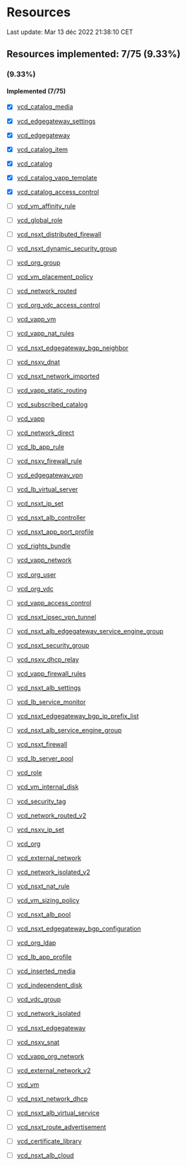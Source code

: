 # Resources

Last update: Mar 13 déc 2022 21:38:10 CET

## Resources implemented: 7/75 (9.33%)
###  (9.33%)
#### Implemented (7/75)
* [x] [vcd_catalog_media](https://registry.terraform.io/providers/vmware/vcd/latest/docs/resources/catalog_media)
* [x] [vcd_edgegateway_settings](https://registry.terraform.io/providers/vmware/vcd/latest/docs/resources/edgegateway_settings)
* [x] [vcd_edgegateway](https://registry.terraform.io/providers/vmware/vcd/latest/docs/resources/edgegateway)
* [x] [vcd_catalog_item](https://registry.terraform.io/providers/vmware/vcd/latest/docs/resources/catalog_item)
* [x] [vcd_catalog](https://registry.terraform.io/providers/vmware/vcd/latest/docs/resources/catalog)
* [x] [vcd_catalog_vapp_template](https://registry.terraform.io/providers/vmware/vcd/latest/docs/resources/catalog_vapp_template)
* [x] [vcd_catalog_access_control](https://registry.terraform.io/providers/vmware/vcd/latest/docs/resources/catalog_access_control)
* [ ] [vcd_vm_affinity_rule](https://registry.terraform.io/providers/vmware/vcd/latest/docs/resources/vm_affinity_rule)
* [ ] [vcd_global_role](https://registry.terraform.io/providers/vmware/vcd/latest/docs/resources/global_role)
* [ ] [vcd_nsxt_distributed_firewall](https://registry.terraform.io/providers/vmware/vcd/latest/docs/resources/nsxt_distributed_firewall)
* [ ] [vcd_nsxt_dynamic_security_group](https://registry.terraform.io/providers/vmware/vcd/latest/docs/resources/nsxt_dynamic_security_group)
* [ ] [vcd_org_group](https://registry.terraform.io/providers/vmware/vcd/latest/docs/resources/org_group)
* [ ] [vcd_vm_placement_policy](https://registry.terraform.io/providers/vmware/vcd/latest/docs/resources/vm_placement_policy)
* [ ] [vcd_network_routed](https://registry.terraform.io/providers/vmware/vcd/latest/docs/resources/network_routed)
* [ ] [vcd_org_vdc_access_control](https://registry.terraform.io/providers/vmware/vcd/latest/docs/resources/org_vdc_access_control)
* [ ] [vcd_vapp_vm](https://registry.terraform.io/providers/vmware/vcd/latest/docs/resources/vapp_vm)
* [ ] [vcd_vapp_nat_rules](https://registry.terraform.io/providers/vmware/vcd/latest/docs/resources/vapp_nat_rules)
* [ ] [vcd_nsxt_edgegateway_bgp_neighbor](https://registry.terraform.io/providers/vmware/vcd/latest/docs/resources/nsxt_edgegateway_bgp_neighbor)
* [ ] [vcd_nsxv_dnat](https://registry.terraform.io/providers/vmware/vcd/latest/docs/resources/nsxv_dnat)
* [ ] [vcd_nsxt_network_imported](https://registry.terraform.io/providers/vmware/vcd/latest/docs/resources/nsxt_network_imported)
* [ ] [vcd_vapp_static_routing](https://registry.terraform.io/providers/vmware/vcd/latest/docs/resources/vapp_static_routing)
* [ ] [vcd_subscribed_catalog](https://registry.terraform.io/providers/vmware/vcd/latest/docs/resources/subscribed_catalog)
* [ ] [vcd_vapp](https://registry.terraform.io/providers/vmware/vcd/latest/docs/resources/vapp)
* [ ] [vcd_network_direct](https://registry.terraform.io/providers/vmware/vcd/latest/docs/resources/network_direct)
* [ ] [vcd_lb_app_rule](https://registry.terraform.io/providers/vmware/vcd/latest/docs/resources/lb_app_rule)
* [ ] [vcd_nsxv_firewall_rule](https://registry.terraform.io/providers/vmware/vcd/latest/docs/resources/nsxv_firewall_rule)
* [ ] [vcd_edgegateway_vpn](https://registry.terraform.io/providers/vmware/vcd/latest/docs/resources/edgegateway_vpn)
* [ ] [vcd_lb_virtual_server](https://registry.terraform.io/providers/vmware/vcd/latest/docs/resources/lb_virtual_server)
* [ ] [vcd_nsxt_ip_set](https://registry.terraform.io/providers/vmware/vcd/latest/docs/resources/nsxt_ip_set)
* [ ] [vcd_nsxt_alb_controller](https://registry.terraform.io/providers/vmware/vcd/latest/docs/resources/nsxt_alb_controller)
* [ ] [vcd_nsxt_app_port_profile](https://registry.terraform.io/providers/vmware/vcd/latest/docs/resources/nsxt_app_port_profile)
* [ ] [vcd_rights_bundle](https://registry.terraform.io/providers/vmware/vcd/latest/docs/resources/rights_bundle)
* [ ] [vcd_vapp_network](https://registry.terraform.io/providers/vmware/vcd/latest/docs/resources/vapp_network)
* [ ] [vcd_org_user](https://registry.terraform.io/providers/vmware/vcd/latest/docs/resources/org_user)
* [ ] [vcd_org_vdc](https://registry.terraform.io/providers/vmware/vcd/latest/docs/resources/org_vdc)
* [ ] [vcd_vapp_access_control](https://registry.terraform.io/providers/vmware/vcd/latest/docs/resources/vapp_access_control)
* [ ] [vcd_nsxt_ipsec_vpn_tunnel](https://registry.terraform.io/providers/vmware/vcd/latest/docs/resources/nsxt_ipsec_vpn_tunnel)
* [ ] [vcd_nsxt_alb_edgegateway_service_engine_group](https://registry.terraform.io/providers/vmware/vcd/latest/docs/resources/nsxt_alb_edgegateway_service_engine_group)
* [ ] [vcd_nsxt_security_group](https://registry.terraform.io/providers/vmware/vcd/latest/docs/resources/nsxt_security_group)
* [ ] [vcd_nsxv_dhcp_relay](https://registry.terraform.io/providers/vmware/vcd/latest/docs/resources/nsxv_dhcp_relay)
* [ ] [vcd_vapp_firewall_rules](https://registry.terraform.io/providers/vmware/vcd/latest/docs/resources/vapp_firewall_rules)
* [ ] [vcd_nsxt_alb_settings](https://registry.terraform.io/providers/vmware/vcd/latest/docs/resources/nsxt_alb_settings)
* [ ] [vcd_lb_service_monitor](https://registry.terraform.io/providers/vmware/vcd/latest/docs/resources/lb_service_monitor)
* [ ] [vcd_nsxt_edgegateway_bgp_ip_prefix_list](https://registry.terraform.io/providers/vmware/vcd/latest/docs/resources/nsxt_edgegateway_bgp_ip_prefix_list)
* [ ] [vcd_nsxt_alb_service_engine_group](https://registry.terraform.io/providers/vmware/vcd/latest/docs/resources/nsxt_alb_service_engine_group)
* [ ] [vcd_nsxt_firewall](https://registry.terraform.io/providers/vmware/vcd/latest/docs/resources/nsxt_firewall)
* [ ] [vcd_lb_server_pool](https://registry.terraform.io/providers/vmware/vcd/latest/docs/resources/lb_server_pool)
* [ ] [vcd_role](https://registry.terraform.io/providers/vmware/vcd/latest/docs/resources/role)
* [ ] [vcd_vm_internal_disk](https://registry.terraform.io/providers/vmware/vcd/latest/docs/resources/vm_internal_disk)
* [ ] [vcd_security_tag](https://registry.terraform.io/providers/vmware/vcd/latest/docs/resources/security_tag)
* [ ] [vcd_network_routed_v2](https://registry.terraform.io/providers/vmware/vcd/latest/docs/resources/network_routed_v2)
* [ ] [vcd_nsxv_ip_set](https://registry.terraform.io/providers/vmware/vcd/latest/docs/resources/nsxv_ip_set)
* [ ] [vcd_org](https://registry.terraform.io/providers/vmware/vcd/latest/docs/resources/org)
* [ ] [vcd_external_network](https://registry.terraform.io/providers/vmware/vcd/latest/docs/resources/external_network)
* [ ] [vcd_network_isolated_v2](https://registry.terraform.io/providers/vmware/vcd/latest/docs/resources/network_isolated_v2)
* [ ] [vcd_nsxt_nat_rule](https://registry.terraform.io/providers/vmware/vcd/latest/docs/resources/nsxt_nat_rule)
* [ ] [vcd_vm_sizing_policy](https://registry.terraform.io/providers/vmware/vcd/latest/docs/resources/vm_sizing_policy)
* [ ] [vcd_nsxt_alb_pool](https://registry.terraform.io/providers/vmware/vcd/latest/docs/resources/nsxt_alb_pool)
* [ ] [vcd_nsxt_edgegateway_bgp_configuration](https://registry.terraform.io/providers/vmware/vcd/latest/docs/resources/nsxt_edgegateway_bgp_configuration)
* [ ] [vcd_org_ldap](https://registry.terraform.io/providers/vmware/vcd/latest/docs/resources/org_ldap)
* [ ] [vcd_lb_app_profile](https://registry.terraform.io/providers/vmware/vcd/latest/docs/resources/lb_app_profile)
* [ ] [vcd_inserted_media](https://registry.terraform.io/providers/vmware/vcd/latest/docs/resources/inserted_media)
* [ ] [vcd_independent_disk](https://registry.terraform.io/providers/vmware/vcd/latest/docs/resources/independent_disk)
* [ ] [vcd_vdc_group](https://registry.terraform.io/providers/vmware/vcd/latest/docs/resources/vdc_group)
* [ ] [vcd_network_isolated](https://registry.terraform.io/providers/vmware/vcd/latest/docs/resources/network_isolated)
* [ ] [vcd_nsxt_edgegateway](https://registry.terraform.io/providers/vmware/vcd/latest/docs/resources/nsxt_edgegateway)
* [ ] [vcd_nsxv_snat](https://registry.terraform.io/providers/vmware/vcd/latest/docs/resources/nsxv_snat)
* [ ] [vcd_vapp_org_network](https://registry.terraform.io/providers/vmware/vcd/latest/docs/resources/vapp_org_network)
* [ ] [vcd_external_network_v2](https://registry.terraform.io/providers/vmware/vcd/latest/docs/resources/external_network_v2)
* [ ] [vcd_vm](https://registry.terraform.io/providers/vmware/vcd/latest/docs/resources/vm)
* [ ] [vcd_nsxt_network_dhcp](https://registry.terraform.io/providers/vmware/vcd/latest/docs/resources/nsxt_network_dhcp)
* [ ] [vcd_nsxt_alb_virtual_service](https://registry.terraform.io/providers/vmware/vcd/latest/docs/resources/nsxt_alb_virtual_service)
* [ ] [vcd_nsxt_route_advertisement](https://registry.terraform.io/providers/vmware/vcd/latest/docs/resources/nsxt_route_advertisement)
* [ ] [vcd_certificate_library](https://registry.terraform.io/providers/vmware/vcd/latest/docs/resources/certificate_library)
* [ ] [vcd_nsxt_alb_cloud](https://registry.terraform.io/providers/vmware/vcd/latest/docs/resources/nsxt_alb_cloud)

